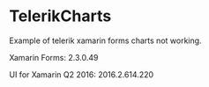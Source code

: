 # TelerikCharts
Example of telerik xamarin forms charts not working.

Xamarin Forms: 2.3.0.49

UI for Xamarin Q2 2016: 2016.2.614.220
